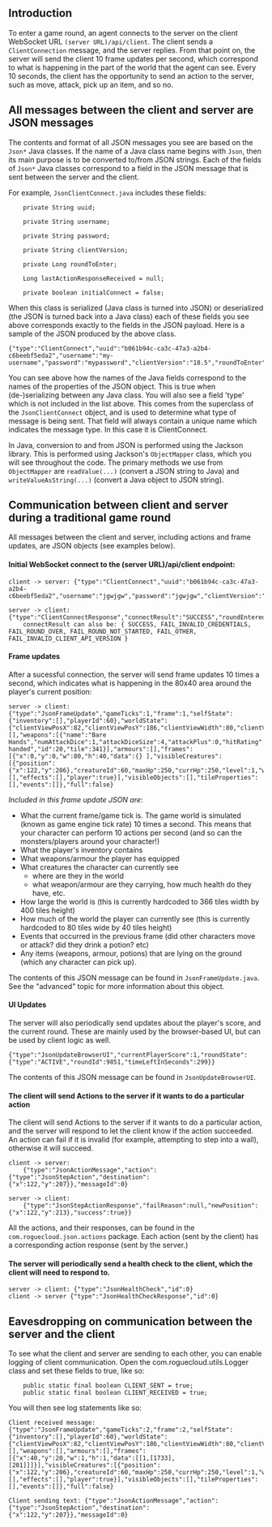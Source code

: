## Introduction

To enter a game round, an agent connects to the server on the client WebSocket URL `(server URL)/api/client`. The client sends a `ClientConnection` message, and the server replies. From that point on, the server will send the client 10 frame updates per second, which correspond to what is happening in the part of the world that the agent can see. Every 10 seconds, the client has the opportunity to send an action to the server, such as move, attack, pick up an item, and so no. 

## All messages between the client and server are JSON messages

The contents and format of all JSON messages you see are based on the `Json*` Java classes. If the name of a Java class name begins with `Json`, then its main purpose is to be converted to/from JSON strings. Each of the fields of `Json*` Java classes correspond to a field in the JSON message that is sent between the server and the client.

For example, `JsonClientConnect.java` includes these fields:
```
	private String uuid;
	
	private String username;
	
	private String password;
	
	private String clientVersion;
	
	private Long roundToEnter;

	Long lastActionResponseReceived = null;
	
	private boolean initialConnect = false;
```

When this class is serialized (Java class is turned into JSON) or deserialized (the JSON is turned back into a Java class) each of these fields you see above corresponds exactly to the fields in the JSON payload. Here is a sample of the JSON produced by the above class.
```
{"type":"ClientConnect","uuid":"b061b94c-ca3c-47a3-a2b4-c6beebf5eda2","username":"my-username","password":"mypassword","clientVersion":"18.5","roundToEnter":null,"lastActionResponseReceived":-1,"initialConnect":true}
```
You can see above how the names of the Java fields correspond to the names of the properties of the JSON object. This is true when (de-)serializing between any Java class. You will also see a field 'type' which is not included in the list above. This comes from the superclass of the `JsonClientConnect` object, and is used to determine what type of message is being sent. That field will always contain a unique name which indicates the message type. In this case it is ClientConnect.

In Java, conversion to and from JSON is performed using the Jackson library. This is performed using Jackson's `ObjectMapper` class, which you will see throughout the code. The primary methods we use from `ObjectMapper` are `readValue(...)` (convert a JSON string to Java) and `writeValueAsString(...)` (convert a Java object to JSON string).



## Communication between client and server during a traditional game round

All messages between the client and server, including actions and frame updates, are JSON objects (see examples below).

#### Initial WebSocket connect to the (server URL)/api/client endpoint:
```
client -> server: {"type":"ClientConnect","uuid":"b061b94c-ca3c-47a3-a2b4-c6beebf5eda2","username":"jgwjgw","password":"jgwjgw","clientVersion":"18.5","roundToEnter":null,"lastActionResponseReceived":-1,"initialConnect":true}
```

```
server -> client: {"type":"ClientConnectResponse","connectResult":"SUCCESS","roundEntered":9851}
	connectResult can also be: { SUCCESS, FAIL_INVALID_CREDENTIALS, FAIL_ROUND_OVER, FAIL_ROUND_NOT_STARTED, FAIL_OTHER, FAIL_INVALID_CLIENT_API_VERSION }
```

#### Frame updates

After a sucessful connection, the server will send frame updates 10 times a second, which indicates what is happening in the 80x40 area around the player's current position:
```
server -> client: {"type":"JsonFrameUpdate","gameTicks":1,"frame":1,"selfState":{"inventory":[],"playerId":60},"worldState":{"clientViewPosX":82,"clientViewPosY":186,"clientViewWidth":80,"clientViewHeight":40,"worldWidth":366,"worldHeight":400,"roundSecsLeft":299,"drinkables":[],"weapons":[{"name":"Bare Hands","numAttackDice":1,"attackDiceSize":4,"attackPlus":0,"hitRating":20,"type":"One-handed","id":20,"tile":341}],"armours":[],"frames":[{"x":0,"y":0,"w":80,"h":40,"data":{} ],"visibleCreatures":[{"position":{"x":122,"y":206},"creatureId":60,"maxHp":250,"currHp":250,"level":1,"weaponId":20,"tileTypeNumber":1733,"name":"jgwjgw","armourIds":[],"effects":[],"player":true}],"visibleObjects":[],"tileProperties":[],"events":[]},"full":false}
```

*Included in this frame update JSON are*:
- What the current frame/game tick is. The game world is simulated (known as game engine tick rate) 10 times a second. This means that your character can perform 10 actions per second (and so can the monsters/players around your character!)
- What the player's inventory contains
- What weapons/armour the player has equipped
- What creatures the character can currently see
	- where are they in the world
	- what weapon/armour are they carrying, how much health do they have, etc.
- How large the world is (this is currently hardcoded to 366 tiles width by 400 tiles height)
- How much of the world the player can currently see (this is currently hardcoded to 80 tiles wide by 40 tiles height)
- Events that occurred in the previous frame (did other characters move or attack? did they drink a potion? etc)
- Any items (weapons, armour, potions) that are lying on the ground (which any character can pick up).

The contents of this JSON message can be found in `JsonFrameUpdate.java`. See the "advanced" topic for more information about this object.

#### UI Updates

The server will also periodically send updates about the player's score, and the current round. These are mainly used by the browser-based UI, but can be used by client logic as well.
```
{"type":"JsonUpdateBrowserUI","currentPlayerScore":1,"roundState":{"type":"ACTIVE","roundId":9851,"timeLeftInSeconds":299}}
```
The contents of this JSON message can be found in `JsonUpdateBrowserUI`.


#### The client will send Actions to the server if it wants to do a particular action

The client will send Actions to the server if it wants to do a particular action, and the server will respond to let the client know if the action succeeded. An action can fail if it is invalid (for example, attempting to step into a wall), otherwise it will succeed.

```
client -> server:
	{"type":"JsonActionMessage","action":{"type":"JsonStepAction","destination":{"x":122,"y":207}},"messageId":0}

server -> client:
	{"type":"JsonStepActionResponse","failReason":null,"newPosition":{"x":122,"y":213},"success":true}}	
```

All the actions, and their responses, can be found in the `com.roguecloud.json.actions` package. Each action (sent by the client) has a corresponding action response (sent by the server.) 



#### The server will periodically send a health check to the client, which the client will need to respond to. 
```
server -> client: {"type":"JsonHealthCheck","id":0}
client -> server {"type":"JsonHealthCheckResponse","id":0}
```


## Eavesdropping on communication between the server and the client

To see what the client and server are sending to each other, you can enable logging of client communication. Open the com.roguecloud.utils.Logger class and set these fields to true, like so:
```
	public static final boolean CLIENT_SENT = true;
	public static final boolean CLIENT_RECEIVED = true;
```

You will then see log statements like so:
```
Client received message: {"type":"JsonFrameUpdate","gameTicks":2,"frame":2,"selfState":{"inventory":[],"playerId":60},"worldState":{"clientViewPosX":82,"clientViewPosY":186,"clientViewWidth":80,"clientViewHeight":40,"worldWidth":366,"worldHeight":400,"roundSecsLeft":299,"drinkables":[],"weapons":[],"armours":[],"frames":[{"x":40,"y":20,"w":1,"h":1,"data":[[1,[1733],[201]]]}],"visibleCreatures":[{"position":{"x":122,"y":206},"creatureId":60,"maxHp":250,"currHp":250,"level":1,"weaponId":20,"tileTypeNumber":1733,"name":"jgwjgw","armourIds":[],"effects":[],"player":true}],"visibleObjects":[],"tileProperties":[],"events":[]},"full":false}

Client sending text: {"type":"JsonActionMessage","action":{"type":"JsonStepAction","destination":{"x":122,"y":207}},"messageId":0}
```
